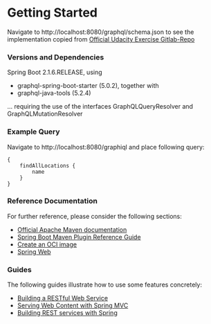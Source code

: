 # Getting Started
Navigate to http://localhost:8080/graphql/schema.json 
to see the implementation copied from 
[Official Udacity Exercise Gitlab-Repo](https://gitlab.com/videolearning/udacity-java.git)

### Versions and Dependencies
Spring Boot 2.1.6.RELEASE, using 
* graphql-spring-boot-starter (5.0.2), together with 
* graphql-java-tools (5.2.4)

... requiring the use of the interfaces GraphQLQueryResolver and GraphQLMutationResolver

### Example Query

Navigate to http://localhost:8080/graphiql and place following query:
```
{
    findAllLocations {
        name
    }
}
```

### Reference Documentation
For further reference, please consider the following sections:

* [Official Apache Maven documentation](https://maven.apache.org/guides/index.html)
* [Spring Boot Maven Plugin Reference Guide](https://docs.spring.io/spring-boot/docs/2.7.3/maven-plugin/reference/html/)
* [Create an OCI image](https://docs.spring.io/spring-boot/docs/2.7.3/maven-plugin/reference/html/#build-image)
* [Spring Web](https://docs.spring.io/spring-boot/docs/2.7.3/reference/htmlsingle/#web)

### Guides
The following guides illustrate how to use some features concretely:

* [Building a RESTful Web Service](https://spring.io/guides/gs/rest-service/)
* [Serving Web Content with Spring MVC](https://spring.io/guides/gs/serving-web-content/)
* [Building REST services with Spring](https://spring.io/guides/tutorials/rest/)

